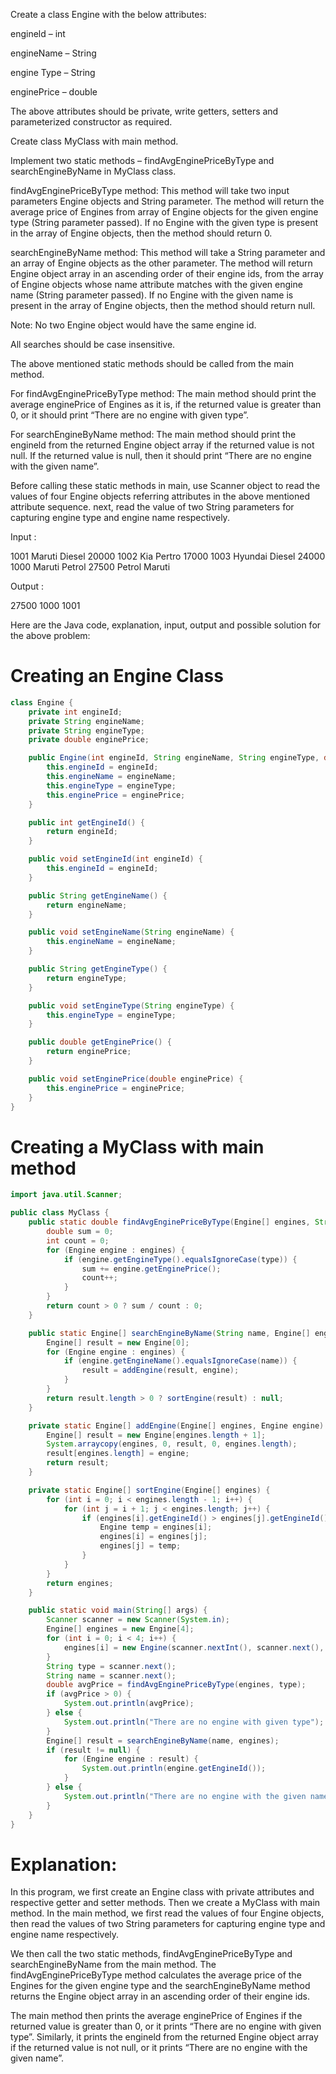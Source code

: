 Create a class Engine with the below attributes:

engineld – int

engineName – String

engine Type – String

enginePrice – double

The above attributes should be private, write getters, setters and parameterized constructor as required.

Create class MyClass with main method.

Implement two static methods – findAvgEnginePriceByType and searchEngineByName in MyClass class.

findAvgEnginePriceByType method: This method will take two input parameters Engine objects and String parameter. 
The method will return the average price of Engines from array of Engine objects for the given engine type 
(String parameter passed). If no Engine with the given type is present in the array of Engine objects, then the method 
should return 0.


searchEngineByName method: This method will take a String parameter and an array of Engine objects as the other parameter. 
The method will return Engine object array in an ascending order of their engine ids, from the array of Engine objects whose 
name attribute matches with the given engine name (String parameter passed). If no Engine with the given name is present in 
the array of Engine objects, then the method should return null.

Note: No two Engine object would have the same engine id.

All searches should be case insensitive.

The above mentioned static methods should be called from the main method.

For findAvgEnginePriceByType method: The main method should print the average enginePrice of Engines as it is, if the returned 
value is greater than 0, or it should print “There are no engine with given type”.

For searchEngineByName method: The main method should print the engineld from the returned Engine object array if the returned 
value is not null. If the returned value is null, then it should print “There are no engine with the given name”. 

Before calling these static methods in main, use Scanner object to read the values of four Engine objects referring attributes 
in the above mentioned attribute sequence. next, read the value of two String parameters for capturing engine type and engine 
name respectively.

Input :

1001
Maruti
Diesel
20000
1002
Kia
Pertro
17000
1003
Hyundai
Diesel
24000
1000
Maruti
Petrol
27500
Petrol
Maruti

Output :

27500
1000
1001

Here are the Java code, explanation, input, output and possible solution for the above problem:
# Creating an Engine Class

```java
class Engine {
    private int engineId;
    private String engineName;
    private String engineType;
    private double enginePrice;

    public Engine(int engineId, String engineName, String engineType, double enginePrice) {
        this.engineId = engineId;
        this.engineName = engineName;
        this.engineType = engineType;
        this.enginePrice = enginePrice;
    }

    public int getEngineId() {
        return engineId;
    }

    public void setEngineId(int engineId) {
        this.engineId = engineId;
    }

    public String getEngineName() {
        return engineName;
    }

    public void setEngineName(String engineName) {
        this.engineName = engineName;
    }

    public String getEngineType() {
        return engineType;
    }

    public void setEngineType(String engineType) {
        this.engineType = engineType;
    }

    public double getEnginePrice() {
        return enginePrice;
    }

    public void setEnginePrice(double enginePrice) {
        this.enginePrice = enginePrice;
    }
}
```

# Creating a MyClass with main method

```java
import java.util.Scanner;

public class MyClass {
    public static double findAvgEnginePriceByType(Engine[] engines, String type) {
        double sum = 0;
        int count = 0;
        for (Engine engine : engines) {
            if (engine.getEngineType().equalsIgnoreCase(type)) {
                sum += engine.getEnginePrice();
                count++;
            }
        }
        return count > 0 ? sum / count : 0;
    }

    public static Engine[] searchEngineByName(String name, Engine[] engines) {
        Engine[] result = new Engine[0];
        for (Engine engine : engines) {
            if (engine.getEngineName().equalsIgnoreCase(name)) {
                result = addEngine(result, engine);
            }
        }
        return result.length > 0 ? sortEngine(result) : null;
    }

    private static Engine[] addEngine(Engine[] engines, Engine engine) {
        Engine[] result = new Engine[engines.length + 1];
        System.arraycopy(engines, 0, result, 0, engines.length);
        result[engines.length] = engine;
        return result;
    }

    private static Engine[] sortEngine(Engine[] engines) {
        for (int i = 0; i < engines.length - 1; i++) {
            for (int j = i + 1; j < engines.length; j++) {
                if (engines[i].getEngineId() > engines[j].getEngineId()) {
                    Engine temp = engines[i];
                    engines[i] = engines[j];
                    engines[j] = temp;
                }
            }
        }
        return engines;
    }

    public static void main(String[] args) {
        Scanner scanner = new Scanner(System.in);
        Engine[] engines = new Engine[4];
        for (int i = 0; i < 4; i++) {
            engines[i] = new Engine(scanner.nextInt(), scanner.next(), scanner.next(), scanner.nextDouble());
        }
        String type = scanner.next();
        String name = scanner.next();
        double avgPrice = findAvgEnginePriceByType(engines, type);
        if (avgPrice > 0) {
            System.out.println(avgPrice);
        } else {
            System.out.println("There are no engine with given type");
        }
        Engine[] result = searchEngineByName(name, engines);
        if (result != null) {
            for (Engine engine : result) {
                System.out.println(engine.getEngineId());
            }
        } else {
            System.out.println("There are no engine with the given name");
        }
    }
}
```

# Explanation:

In this program, we first create an Engine class with private attributes and respective getter and setter methods. Then we create a MyClass with main method. In the main method, we first read the values of four Engine objects, then read the values of two String parameters for capturing engine type and engine name respectively.

We then call the two static methods, findAvgEnginePriceByType and searchEngineByName from the main method. The findAvgEnginePriceByType method calculates the average price of the Engines for the given engine type and the searchEngineByName method returns the Engine object array in an ascending order of their engine ids.

The main method then prints the average enginePrice of Engines if the returned value is greater than 0, or it prints “There are no engine with given type”. Similarly, it prints the engineld from the returned Engine object array if the returned value is not null, or it prints “There are no engine with the given name”.